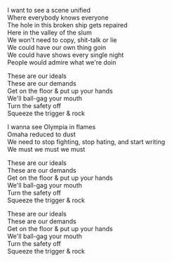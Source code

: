 I want to see a scene unified  
Where everybody knows everyone  
The hole in this broken ship gets repaired  
Here in the valley of the slum  
We won't need to copy, shit-talk or lie  
We could have our own thing goin  
We could have shows every single night  
People would admire what we're doin

These are our ideals  
These are our demands  
Get on the floor & put up your hands  
We'll ball-gag your mouth  
Turn the safety off  
Squeeze the trigger & rock

I wanna see Olympia in flames  
Omaha reduced to dust  
We need to stop fighting, stop hating, and start writing  
We must we must we must

These are our ideals  
These are our demands  
Get on the floor & put up your hands  
We'll ball-gag your mouth  
Turn the safety off  
Squeeze the trigger & rock

These are our ideals  
These are our demands  
Get on the floor & put up your hands  
We'll ball-gag your mouth  
Turn the safety off  
Squeeze the trigger & rock